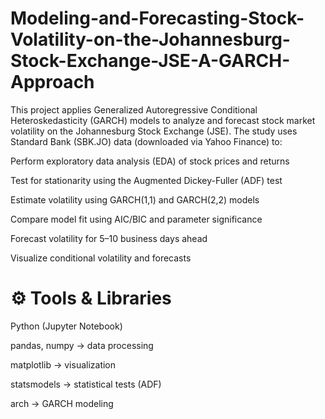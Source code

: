# Modeling-and-Forecasting-Stock-Volatility-on-the-Johannesburg-Stock-Exchange-JSE-A-GARCH-Approach
This project applies Generalized Autoregressive Conditional Heteroskedasticity (GARCH) models to analyze and forecast stock market volatility on the Johannesburg Stock Exchange (JSE).
The study uses Standard Bank (SBK.JO) data (downloaded via Yahoo Finance) to:

Perform exploratory data analysis (EDA) of stock prices and returns

Test for stationarity using the Augmented Dickey-Fuller (ADF) test

Estimate volatility using GARCH(1,1) and GARCH(2,2) models

Compare model fit using AIC/BIC and parameter significance

Forecast volatility for 5–10 business days ahead

Visualize conditional volatility and forecasts

# **⚙️ Tools & Libraries**

Python (Jupyter Notebook)

pandas, numpy → data processing

matplotlib → visualization

statsmodels → statistical tests (ADF)

arch → GARCH modeling

